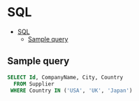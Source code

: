 # SQL

<!--ts-->
* [SQL](sql.md#sql)
   * [Sample query](sql.md#sample-query)

<!-- Added by: runner, at: Mon Jun 28 08:15:47 UTC 2021 -->

<!--te-->

## Sample query

```sql
SELECT Id, CompanyName, City, Country
  FROM Supplier
 WHERE Country IN ('USA', 'UK', 'Japan')
```
